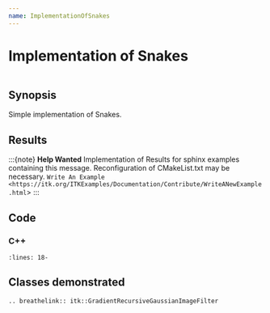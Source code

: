 ```yaml
---
name: ImplementationOfSnakes
---
```


# Implementation of Snakes

```{index} single: GradientRecursiveGaussianImageFilter single: snakes
```

## Synopsis

Simple implementation of Snakes.

## Results

:::{note}
**Help Wanted**
Implementation of Results for sphinx examples containing this message.
Reconfiguration of CMakeList.txt may be necessary.
`Write An Example <https://itk.org/ITKExamples/Documentation/Contribute/WriteANewExample.html`>
:::

## Code

### C++

```{literalinclude} Code.cxx
:lines: 18-
```

## Classes demonstrated

```{eval-rst}
.. breathelink:: itk::GradientRecursiveGaussianImageFilter
```
